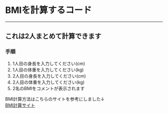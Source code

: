 # BMIを計算するコード
---
## これは2人まとめて計算できます

### 手順
1. 1人目の身長を入力してください(cm)
2. 1人目の体重を入力してください(kg)
3. 2人目の身長を入力してください(cm)
4. 2人目の体重を入力してください(kg)
5. 2名のBMIをコメントが表示されます

BMI計算方法はこちらのサイトを参考にしました↓  
[BMI計算サイト](https://keisan.casio.jp/exec/system/1161228732)

